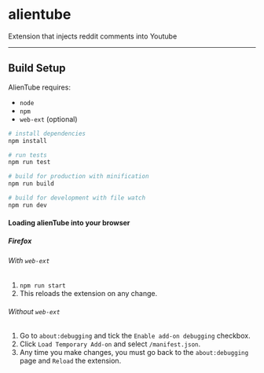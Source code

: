 # alientube
Extension that injects reddit comments into Youtube
___

## Build Setup

AlienTube requires:
* `node`
* `npm`
* `web-ext` (optional)

```bash
# install dependencies
npm install

# run tests
npm run test

# build for production with minification
npm run build

# build for development with file watch
npm run dev
```

#### Loading alienTube into your browser

##### Firefox

###### With `web-ext`

1. `npm run start`
1. This reloads the extension on any change.

###### Without `web-ext`

1. Go to `about:debugging` and tick the `Enable add-on debugging` checkbox.
1. Click `Load Temporary Add-on` and select `/manifest.json`.
1. Any time you make changes, you must go back to the `about:debugging` page and `Reload` the extension.
